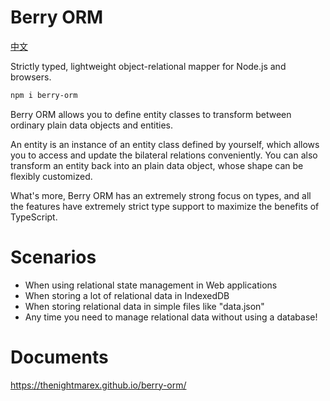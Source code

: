 # Berry ORM

[中文](./README_zh.md)

Strictly typed, lightweight object-relational mapper for Node.js and browsers.

```sh
npm i berry-orm
```

Berry ORM allows you to define entity classes to transform between ordinary plain data objects and entities.

An entity is an instance of an entity class defined by yourself, which allows you to access and update the bilateral relations conveniently. You can also transform an entity back into an plain data object, whose shape can be flexibly customized.

What's more, Berry ORM has an extremely strong focus on types, and all the features have extremely strict type support to maximize the benefits of TypeScript.

# Scenarios

- When using relational state management in Web applications
- When storing a lot of relational data in IndexedDB
- When storing relational data in simple files like "data.json"
- Any time you need to manage relational data without using a database!

# Documents

https://thenightmarex.github.io/berry-orm/
